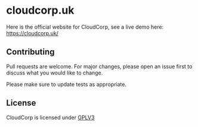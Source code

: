 # cloudcorp.uk
Here is the official website for CloudCorp, see a live demo here: https://cloudcorp.uk/

## Contributing
Pull requests are welcome. For major changes, please open an issue first to discuss what you would like to change.

Please make sure to update tests as appropriate.

## License
CloudCorp is licensed under
[GPLV3](https://choosealicense.com/licenses/gpl-3.0/)
